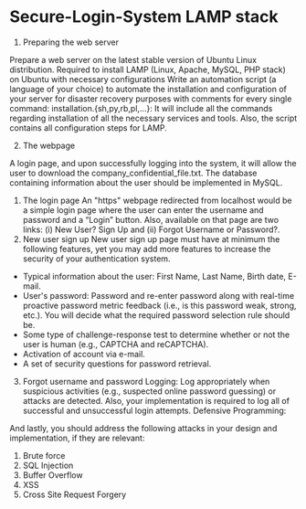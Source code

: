 # Secure-Login-System LAMP stack

1. Preparing the web server

Prepare a web server on the latest stable version of Ubuntu Linux distribution. 
Required to install LAMP (Linux, Apache, MySQL, PHP stack) on Ubuntu with necessary configurations 
Write an automation script (a language of your choice) to automate the installation and configuration of
your server for disaster recovery purposes with comments for every single command:
installation.{sh,py,rb,pl,...}: It will include all the commands regarding installation of all the necessary services and
tools. Also, the script contains all configuration steps for LAMP.

2. The webpage

A login page, and upon successfully logging into the system, it will allow the user to download the company_confidential_file.txt. 
The database containing information about the user should be implemented in MySQL.

1) The login page
An "https" webpage redirected from localhost would be a simple login page where the user can enter the username
and password and a “Login” button. Also, available on that page are two links: (i) New User? Sign Up and (ii)
Forgot Username or Password?.
2) New user sign up
New user sign up page must have at minimum the following features, yet you may add more features to
increase the security of your authentication system.
- Typical information about the user: First Name, Last Name, Birth date, E-mail.
- User's password: Password and re-enter password along with real-time proactive password metric feedback (i.e., is
this password weak, strong, etc.). You will decide what the required password selection rule should be.
- Some type of challenge-response test to determine whether or not the user is human (e.g., CAPTCHA and
reCAPTCHA).
- Activation of account via e-mail.
- A set of security questions for password retrieval.
3) Forgot username and password
Logging:
Log appropriately when suspicious activities (e.g., suspected online password guessing) or attacks are
detected. Also, your implementation is required to log all of successful and unsuccessful login attempts.
Defensive Programming:

And lastly, you should address the following attacks in your design and implementation, if they are relevant:
1) Brute force
2) SQL Injection
3) Buffer Overflow
4) XSS
5) Cross Site Request Forgery
